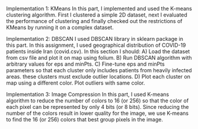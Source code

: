 Implementation 1: KMeans
In this part, I implemented and used the K-means clustering algorithm. First I clustered a simple 2D dataset, next I evaluated the performance of clustering and finally checked out the restrictions of KMeans by running it on a complex dataset.

Implementation 2: DBSCAN
I used DBSCAN library in sklearn package in this part. In this assignment, I used geographical distribution of COVID-19 patients inside Iran (covid.csv).
In this section I should:
	A) Load the dataset from csv file and plot it on map using folium. 
	B) Run DBSCAN algorithm with arbitrary values for eps and minPts.
	C) Fine-tune eps and minPts parameters so that each cluster only includes patients from heavily infected areas. these clusters must exclude outlier locations.
	D) Plot each cluster on map using a different color. Plot outliers with same color.

Implementation 3: Image Compression
In this part, I used K-means algorithm to reduce the number of colors to 16 (or 256) so that the color of each pixel can be represented by only 4 bits (or 8 bits). Since reducing the number of the colors result in lower quality for the image, we use K-means to find the 16 (or 256) colors that best group pixels in the image.